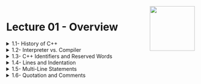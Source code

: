 <img align="right" width="120" height="120" src="https://github.com/cs-MohamedAyman/Computer-Science-Textbooks/blob/master/logos/cpp.jpg">

# Lecture 01 - Overview

<details>
	<summary>1.1- History of C++</summary>

</details>

<details>
	<summary>1.2- Interpreter vs. Compiler</summary>

</details>

<details>
	<summary>1.3- C++ Identifiers and Reserved Words</summary>

</details>

<details>
	<summary>1.4- Lines and Indentation</summary>

</details>

<details>
	<summary>1.5- Multi-Line Statements</summary>

</details>

<details>
	<summary>1.6- Quotation and Comments</summary>

</details>

